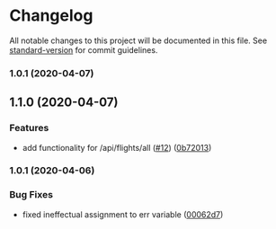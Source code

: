 # Changelog

All notable changes to this project will be documented in this file. See [standard-version](https://github.com/conventional-changelog/standard-version) for commit guidelines.

### 1.0.1 (2020-04-07)

## 1.1.0 (2020-04-07)


### Features

* add functionality for /api/flights/all ([#12](https://github.com/marcelblijleven/goflight/issues/12)) ([0b72013](https://github.com/marcelblijleven/goflight/commit/0b720132c85a4279dc1d56ec6fe93fcf7c03e524))

### 1.0.1 (2020-04-06)


### Bug Fixes

* fixed ineffectual assignment to err variable ([00062d7](https://github.com/marcelblijleven/goflight/commit/00062d71ce6d3d046bd700c7ca22e93a03eaf7ac))
